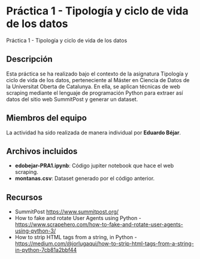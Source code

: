 # Práctica 1 - Tipología y ciclo de vida de los datos
 Práctica 1 - Tipología y ciclo de vida de los datos
 
## Descripción
Esta práctica se ha realizado bajo el contexto de la asignatura Tipología y ciclo de vida de los datos, perteneciente al Máster en Ciencia de Datos de la Universitat Oberta de Catalunya. En ella, se aplican técnicas de web scraping mediante el lenguaje de programación Python para extraer así datos del sitio web SummitPost y generar un dataset.

## Miembros del equipo
La actividad ha sido realizada de manera individual por **Eduardo Béjar**.

## Archivos incluidos
- **edobejar-PRA1.ipynb**: Código jupiter notebook que hace el web scraping.
- **montanas.csv**: Dataset generado por el código anterior.

## Recursos
- SummitPost https://www.summitpost.org/
- How to fake and rotate User Agents using Python - https://www.scrapehero.com/how-to-fake-and-rotate-user-agents-using-python-3/
- How to strip HTML tags from a string, in Python - https://medium.com/@jorlugaqui/how-to-strip-html-tags-from-a-string-in-python-7cb81a2bbf44
